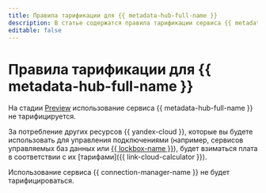 ```yaml
---
title: Правила тарификации для {{ metadata-hub-full-name }}
description: В статье содержатся правила тарификации сервиса {{ metadata-hub-name }}.
editable: false
---
```


# Правила тарификации для {{ metadata-hub-full-name }}



На стадии [Preview](../overview/concepts/launch-stages.md) использование сервиса {{ metadata-hub-full-name }} не тарифицируется.

За потребление других ресурсов {{ yandex-cloud }}, которые вы будете использовать для управления подключениями (например, сервисов управляемых баз данных или [{{ lockbox-name }}](../lockbox/pricing.md)), будет взиматься плата в соответствии с их [тарифами]({{ link-cloud-calculator }}).

Использование сервиса {{ connection-manager-name }} не будет тарифицироваться.
